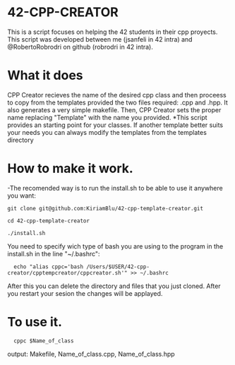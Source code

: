 # 42-CPP-CREATOR                                                                

This is a script focuses on helping the 42 students in their cpp proyects. This script was developed between me (jsanfeli in 42 intra) and @RobertoRobrodri
on github (robrodri in 42 intra).

# What it does

CPP Creator recieves the name of the desired cpp class and then proceess to copy from the templates provided the two files required: .cpp and .hpp.
It also generates a very simple makefile.
Then, CPP Creator sets the proper name replacing "Template" with the name you provided.
*This script provides an starting point for your classes. If another template better suits your needs you can always modify the templates from the templates directory

# How to make it work.
   
  -The recomended way is to run the install.sh to be able to use it anywhere you want:
  
    git clone git@github.com:KiriamBlu/42-cpp-template-creator.git
    
    cd 42-cpp-template-creator
    
    ./install.sh
  
  You need to specify wich type of bash you are using to the program in the install.sh in the line "~/.bashrc":
  
      echo "alias cppc='bash /Users/$USER/42-cpp-creator/cpptempcreator/cppcreator.sh'" >> ~/.bashrc
  
  After this you can delete the directory and files that you just cloned. After you restart your sesion the changes will be applayed.
  
 # To use it.
 
      cppc $Name_of_class
      
   output: Makefile, Name_of_class.cpp, Name_of_class.hpp
  
    

